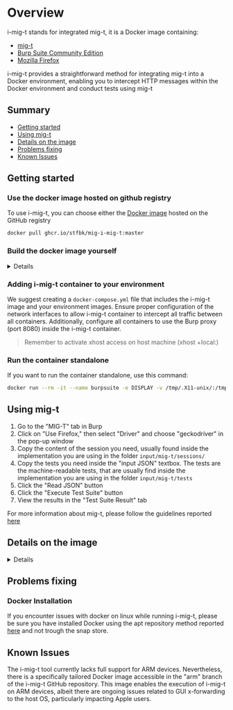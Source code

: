 # Overview

i-mig-t stands for integrated mig-t, it is a Docker image containing:

- [mig-t](https://github.com/stfbk/mig-t)
- [Burp Suite Community Edition](https://portswigger.net/burp/communitydownload)
- [Mozilla Firefox](https://www.mozilla.org/en-US/firefox/)

i-mig-t provides a straightforward method for integrating mig-t into a Docker environment, enabling you to intercept HTTP messages within the Docker environment and conduct tests using mig-t

## Summary

- [Getting started](#getting-started)
- [Using mig-t](#using-mig-t)
- [Details on the image](#details-on-the-image)
- [Problems fixing](#problems-fixing)
- [Known Issues](#known-issues)

## Getting started

### Use the docker image hosted on github registry

To use i-mig-t, you can choose either the [Docker image](https://github.com/stfbk/mig/pkgs/container/mig-i-mig-t) hosted on the GitHub registry

```bash
docker pull ghcr.io/stfbk/mig-i-mig-t:master
```

### Build the docker image yourself

<details>

Before building the image, you need to get the mig-t jar, you can browse the [release page of mig-t](https://github.com/stfbk/mig-t/releases) and get version you need, or you can just execute [mig-t-jar-compile.sh](mig-t-jar-compile.sh) that will init the mig-t submodule and compile the jar for you.

> compiling the jar of mig-t requires maven

Either way you choose, at the end you should have the mig-t-beta-jar-with-dependencies.jar file in this folder.

To build the image you can use the following script

```bash
build.sh
```

or just

```bash
docker build -t i-mig-t .
```

</details>

### Adding i-mig-t container to your environment

We suggest creating a `docker-compose.yml` file that includes the i-mig-t image and your environment images. Ensure proper configuration of the network interfaces to allow i-mig-t container to intercept all traffic between all containers. Additionally, configure all containers to use the Burp proxy (port 8080) inside the i-mig-t container.

> Remember to activate xhost access on host machine (xhost +local:)

### Run the container standalone

If you want to run the container standalone, use this command:

```bash
docker run --rm -it --name burpsuite -e DISPLAY -v /tmp/.X11-unix/:/tmp/.X11-unix/ -v /etc/localtime:/etc/localtime:ro --volume="$HOME/.Xauthority:/root/.Xauthority:rw" --volume="/run/dbus/system_bus_socket:/run/dbus/system_bus_socket" proxy
```

## Using mig-t

1. Go to the "MIG-T" tab in Burp
2. Click on "Use Firefox," then select "Driver" and choose "geckodriver" in the pop-up window
3. Copy the content of the session you need, usually found inside the implementation you are using in the folder `input/mig-t/sessions/`
4. Copy the tests you need inside the "input JSON" textbox. The tests are the machine-readable tests, that are usually find inside the implementation you are using in the folder `input/mig-t/tests`
5. Click the "Read JSON" button
6. Click the "Execute Test Suite" button
7. View the results in the "Test Suite Result" tab

For more information about mig-t, please follow the guidelines reported [here](https://github.com/stfbk/mig-t/blob/main/README.md)

## Details on the image

<details>
This Docker architecture is designed to create a containerized environment for running Burp Suite Community Edition and MIG-t, along with the necessary dependencies to facilitate web application testing using Selenium with Firefox. Here's a description of the architecture:

**Base Image:**
The Docker image is based on Ubuntu 22.04, providing a stable and well-established Linux distribution as the foundation for the containerized environment.

**Package Installation:**
The Dockerfile begins by updating the package repository and installing various essential packages such as `wget`, `bzip2`, and Java Development Kit (JDK) components to support the execution of Burp Suite and other required software.

**Environment Configuration:**
The Docker image sets the `DISPLAY` environment variable, enabling graphical user interface (GUI) interactions within the container.

**Burp Suite Installation:**
The Dockerfile automates the installation of Burp Suite Community Edition by downloading the specified version from PortSwigger's CDN. It makes the necessary setup to place Burp Suite in the `/opt/BurpSuiteCommunity/` directory within the container.

**Selenium and Firefox Setup:**
The Docker image includes Selenium WebDriver support by downloading and configuring the GeckoDriver for Firefox. It also downloads and installs a specific version of the Firefox browser in the `/opt/` directory and creates a symbolic link to it in `/usr/bin/`.

**Cache Avoidance:**
A random data download from "<https://www.random.org/cgi-bin/randbyte?nbytes=10&format=h>" is included to prevent Docker from caching files that could change frequently.

**File Copying:**
The Docker image copies several configuration and application files into the container, including MIG-T a Java application JAR file (`mig-t-beta-jar-with-dependencies.jar`) and Burp Suite configuration files (`project-options.json` and `user-options.json`). These files are placed in the appropriate directories within the container.

**Container Start Command:**
The Docker image specifies the command to run when the container is started. It launches Burp Suite Community Edition with specific configuration files (`user-options.json` and `project-options.json`) using the command `./opt/BurpSuiteCommunity/BurpSuiteCommunity`.

Overall, this Docker architecture streamlines the setup of a containerized environment for web application security testing, combining Burp Suite with Firefox and Selenium WebDriver, making it a convenient and reproducible solution for security professionals and developers.

</details>

## Problems fixing

### Docker Installation

If you encounter issues with docker on linux while running i-mig-t, please be sure you have installed Docker using the apt repository method reported [here](https://docs.docker.com/engine/install/ubuntu/#install-using-the-repository) and not trough the snap store.

## Known Issues

The i-mig-t tool currently lacks full support for ARM devices. Nevertheless, there is a specifically tailored Docker image accessible in the "arm" branch of the i-mig-t GitHub repository. This image enables the execution of i-mig-t on ARM devices, albeit there are ongoing issues related to GUI x-forwarding to the host OS, particularly impacting Apple users.
